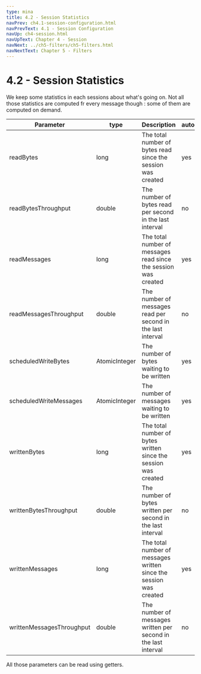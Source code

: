 ```yaml
---
type: mina
title: 4.2 - Session Statistics
navPrev: ch4.1-session-configuration.html
navPrevText: 4.1 - Session Configuration
navUp: ch4-session.html
navUpText: Chapter 4 - Session
navNext: ../ch5-filters/ch5-filters.html
navNextText: Chapter 5 - Filters
---
```


# 4.2 - Session Statistics

We keep some statistics in each sessions about what's going on. Not all those statistics are computed fr every message though : some of them are computed on demand.

| Parameter | type | Description | automatic |
|---|---|---|---|
| readBytes | long | The total number of bytes read since the session was created | yes |
| readBytesThroughput | double | The number of bytes read per second in the last interval | no |
| readMessages | long | The total number of messages read since the session was created | yes |
| readMessagesThroughput | double | The number of messages read per second in the last interval | no |
| scheduledWriteBytes | AtomicInteger | The number of bytes waiting to be written | yes |
| scheduledWriteMessages | AtomicInteger | The number of messages waiting to be written | yes |
| writtenBytes | long | The total number of bytes written since the session was created | yes |
| writtenBytesThroughput | double | The number of bytes written per second in the last interval | no |
| writtenMessages | long | The total number of messages written since the session was created | yes |
| writtenMessagesThroughput | double | The number of messages written per second in the last interval | no |

All those parameters can be read using getters.